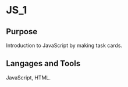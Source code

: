 # JS_1

## Purpose
Introduction to JavaScript by making task cards.

## Langages and Tools
JavaScript, HTML.
